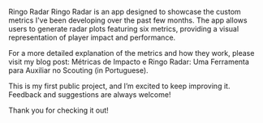Ringo Radar
Ringo Radar is an app designed to showcase the custom metrics I've been developing over the past few months. The app allows users to generate radar plots featuring six metrics, providing a visual representation of player impact and performance.

For a more detailed explanation of the metrics and how they work, please visit my blog post:
Métricas de Impacto e Ringo Radar: Uma Ferramenta para Auxiliar no Scouting (in Portuguese).

This is my first public project, and I’m excited to keep improving it. Feedback and suggestions are always welcome!

Thank you for checking it out!
